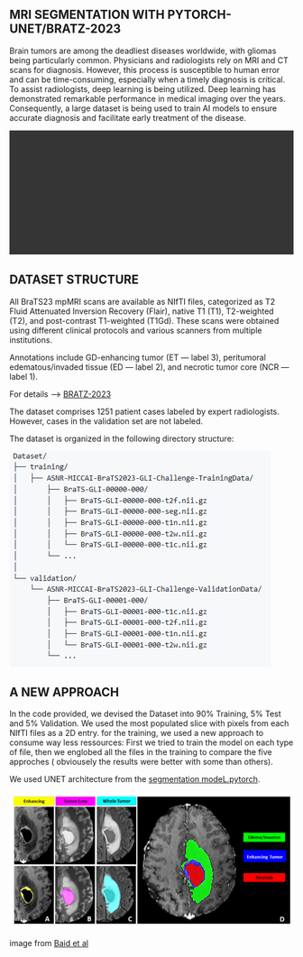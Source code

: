 ## MRI SEGMENTATION WITH PYTORCH-UNET/BRATZ-2023
Brain tumors are among the deadliest diseases worldwide, with gliomas being particularly common. Physicians and radiologists rely on MRI and CT scans for diagnosis. However, this process is susceptible to human error and can be time-consuming, especially when a timely diagnosis is critical. To assist radiologists, deep learning is being utilized. Deep learning has demonstrated remarkable performance in medical imaging over the years. Consequently, a large dataset is being used to train AI models to ensure accurate diagnosis and facilitate early treatment of the disease.


![Example Image](https://github.com/Madovah/IRM-segemntation-with-BRATZ2023-2D/blob/master/IRM.gif)

## DATASET STRUCTURE

All BraTS23 mpMRI scans are available as NIfTI files, categorized as T2 Fluid Attenuated Inversion Recovery (Flair), native T1 (T1), T2-weighted (T2), and post-contrast T1-weighted (T1Gd). These scans were obtained using different clinical protocols and various scanners from multiple institutions.

Annotations include GD-enhancing tumor (ET — label 3), peritumoral edematous/invaded tissue (ED — label 2), and necrotic tumor core (NCR — label 1). 

For details --> [BRATZ-2023](https://www.synapse.org/#!Synapse:syn51156910/wiki/622351)

The dataset comprises 1251 patient cases labeled by expert radiologists. However, cases in the validation set are not labeled.

The dataset is organized in the following directory structure:

![Example Image](https://github.com/Madovah/IRM-segemntation-with-BRATZ2023-2D/blob/master/IRM_DATASET_STRUCTURE.png)

## A NEW APPROACH

In the code provided, we devised the Dataset into 90% Training, 5% Test and 5% Validation. We used the most populated slice with pixels from each NIfTI files as a 2D entry. for the training, we used a new approach to consume way less ressources: First we tried to train the model on each type of file, then we englobed all the files in the training to compare the five approches ( obviousely the results were better with some than others).

We used UNET architecture from the [segmentation modeL.pytorch](https://github.com/qubvel/segmentation_models.pytorch).


![Example Image](https://github.com/Madovah/IRM-segemntation-with-BRATZ2023-2D/blob/master/IRM2.png)

image from [Baid et al](https://arxiv.org/pdf/2107.02314v1)

